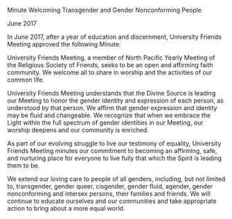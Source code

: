 Minute Welcoming Transgender and Gender Nonconforming People

June 2017

In June 2017, after a year of education and discernment, University Friends Meeting approved the following Minute:

University Friends Meeting, a member of North Pacific Yearly Meeting of the Religious Society of Friends, seeks to be an open and affirming faith community. We welcome all to share in worship and the activities of our common life.

University Friends Meeting understands that the Divine Source is leading our Meeting to honor the gender identity and expression of each person, as understood by that person. We affirm that gender expression and identity may be fluid and changeable. We recognize that when we embrace the Light within the full spectrum of gender identities in our Meeting, our worship deepens and our community is enriched.

As part of our evolving struggle to live our testimony of equality, University Friends Meeting minutes our commitment to becoming an affirming, safe, and nurturing place for everyone to live fully that which the Spirit is leading them to be.

We extend our loving care to people of all genders, including, but not limited to, transgender, gender queer, cisgender, gender fluid, agender, gender nonconforming and intersex persons, their families and friends. We will continue to educate ourselves and our communities and take appropriate action to bring about a more equal world.
